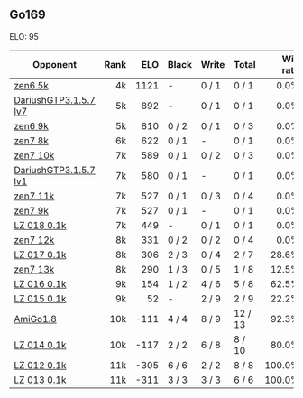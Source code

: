 ## Go169 ##

ELO: 95

Opponent | Rank | ELO | Black | Write | Total | Win rate
---------|-----:|----:|-------|-------|-------|-------:
[zen6 5k](zen6%205k.md) | 4k | 1121 | - | 0 / 1 | 0 / 1 | 0.0%
[DariushGTP3.1.5.7 lv7](DariushGTP3.1.5.7%20lv7.md) | 5k | 892 | - | 0 / 1 | 0 / 1 | 0.0%
[zen6 9k](zen6%209k.md) | 5k | 810 | 0 / 2 | 0 / 1 | 0 / 3 | 0.0%
[zen7 8k](zen7%208k.md) | 6k | 622 | 0 / 1 | - | 0 / 1 | 0.0%
[zen7 10k](zen7%2010k.md) | 7k | 589 | 0 / 1 | 0 / 2 | 0 / 3 | 0.0%
[DariushGTP3.1.5.7 lv1](DariushGTP3.1.5.7%20lv1.md) | 7k | 580 | 0 / 1 | - | 0 / 1 | 0.0%
[zen7 11k](zen7%2011k.md) | 7k | 527 | 0 / 1 | 0 / 3 | 0 / 4 | 0.0%
[zen7 9k](zen7%209k.md) | 7k | 527 | 0 / 1 | - | 0 / 1 | 0.0%
[LZ 018 0.1k](LZ%20018%200.1k.md) | 7k | 449 | - | 0 / 1 | 0 / 1 | 0.0%
[zen7 12k](zen7%2012k.md) | 8k | 331 | 0 / 2 | 0 / 2 | 0 / 4 | 0.0%
[LZ 017 0.1k](LZ%20017%200.1k.md) | 8k | 306 | 2 / 3 | 0 / 4 | 2 / 7 | 28.6%
[zen7 13k](zen7%2013k.md) | 8k | 290 | 1 / 3 | 0 / 5 | 1 / 8 | 12.5%
[LZ 016 0.1k](LZ%20016%200.1k.md) | 9k | 154 | 1 / 2 | 4 / 6 | 5 / 8 | 62.5%
[LZ 015 0.1k](LZ%20015%200.1k.md) | 9k | 52 | - | 2 / 9 | 2 / 9 | 22.2%
[AmiGo1.8](AmiGo1.8.md) | 10k | -111 | 4 / 4 | 8 / 9 | 12 / 13 | 92.3%
[LZ 014 0.1k](LZ%20014%200.1k.md) | 10k | -117 | 2 / 2 | 6 / 8 | 8 / 10 | 80.0%
[LZ 012 0.1k](LZ%20012%200.1k.md) | 11k | -305 | 6 / 6 | 2 / 2 | 8 / 8 | 100.0%
[LZ 013 0.1k](LZ%20013%200.1k.md) | 11k | -311 | 3 / 3 | 3 / 3 | 6 / 6 | 100.0%
